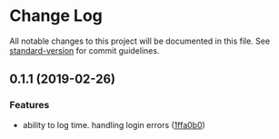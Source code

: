 # Change Log

All notable changes to this project will be documented in this file. See [standard-version](https://github.com/conventional-changelog/standard-version) for commit guidelines.

## 0.1.1 (2019-02-26)


### Features

* ability to log time. handling login errors ([1ffa0b0](https://github.com/croogie/teamtracker/commit/1ffa0b0))
